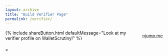```yaml
---
layout: archive
title: "Build Verifier Page"
permalink: /verifier/
---
```


<link rel="stylesheet" href="{{ base_path }}/assets/css/verifications.css">

<style>
  #main {
    width: 100%;
    margin: 0 auto;
    max-width: 97% !important;
  }

  @media screen and (min-width: 1800px) {
    #main {
      max-width: 87% !important;
    }
  }
  @media screen and (min-width: 2300px) {
    #main {
      max-width: 75% !important;
    }
  }
  @media screen and (min-width: 2800px) {
    #main {
      max-width: 70% !important;
    }
  }

  .npubFallback {
    font-weight: bold;
    padding: 20px;
    padding-top: 0;
    text-align: center;
  }
  #binariesTable {
    margin-top: 20px;
  }
</style>

<div id="attestator"></div>

<div style="margin-bottom: 20px; display: flex; align-items: center; gap: 10px;">
  {% include shareButton.html defaultMessage="Look at my verifier profile on WalletScrutiny!" %}
  <a href="" target="_blank" id="njumpLink" class="btn btn-info" style="margin-bottom: 0;">
    <i class="fas fa-external-link-alt" style="margin-right: 7px;"></i> njump.me
  </a>
</div>

<div id="binariesTable"></div>

<div id="verificationModal">
  <span id="closeModal">&times;</span>
  <div id="verificationContent"></div>
</div>

<script src="{{'/dist/verifications.bundle.min.js' | relative_url }}"></script>

<script>
  const urlParams = new URLSearchParams(window.location.search);
  const rawPubkey = DOMPurify.sanitize(urlParams.get('pubkey'), purifyConfig);
  let pubkey = rawPubkey;

  // Try to decode if it's a bech32 format (npub or nprofile)
  if (rawPubkey && (rawPubkey.startsWith('npub') || rawPubkey.startsWith('nprofile'))) {
    try {
      const decoded = nip19.decode(rawPubkey);
      if (decoded.type === 'npub') {
        pubkey = decoded.data;
      } else if (decoded.type === 'nprofile') {
        pubkey = decoded.data.pubkey;
      }
    } catch (error) {
      console.error('Error decoding bech32 pubkey:', error);
      document.getElementById('attestator').innerHTML = 'Error: Invalid pubkey format';
    }
  }

  if (!pubkey) {
    document.getElementById('attestator').innerHTML = 'Error: No pubkey provided';
  }

  (async () => {
    try {
      document.getElementById('loadingSpinner').style.display = 'block';

      const npub = await getNpubFromPubkey(pubkey);
      document.getElementById('njumpLink').href = `https://njump.me/${npub}`;

      const profile = await getNostrProfile(pubkey);

      if (!profile) {
        document.getElementById('attestator').innerHTML = `<div class="npubFallback">${npub}</div>`;
      } else {
        if (profile.image || profile.name) {
          document.getElementById('attestator').innerHTML = `
            <div class="big-profile-card">
              ${profile.image ? `<img src="${profile.image}" alt="Profile Picture" style="width: 200px; height: 200px; border-radius: 50%; margin-bottom: 10px;" onerror="this.style.display='none'">` : ''}
              ${profile.name ? `<div style="font-size: 1.5em; font-weight: bold;">${profile.name}</div>` : ''}
              ${profile.nip05 ? `<div class="profile-nip05">${profile.nip05}</div>` : ''}
            </div>`;
        }
      }
    } catch (error) {
      console.error('Error loading profile:', error);
      document.getElementById('attestator').innerHTML = 'Error loading profile';
    }

    try {
      await renderAssetsTable({htmlElementId:'binariesTable', pubkey, showProfilePictures: false});
    } catch (error) {
      console.error('Error loading binaries:', error);
      document.getElementById('binariesTable').innerHTML = 'Error loading binaries';
    }

    document.getElementById('loadingSpinner').style.display = 'none';
  })();
</script>